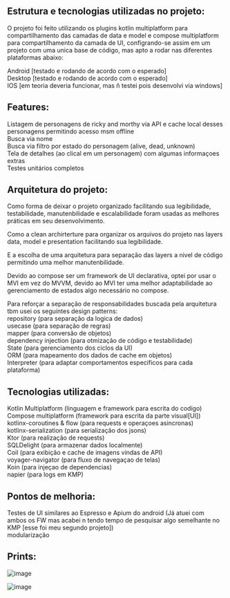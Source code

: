 <h2>Estrutura e tecnologias utilizadas no projeto:</h2>

O projeto foi feito utilizando os plugins kotlin multiplatform para
compartilhamento das camadas de data e model e compose multiplatform
para compartilhamento da camada de UI, configrando-se assim em um projeto com uma 
unica base de código, mas apto a rodar nas diferentes plataformas abaixo:

Android [testado e rodando de acordo com o esperado]<br>
Desktop [testado e rodando de acordo com o esperado]<br>
IOS [em teoria deveria funcionar, mas ñ testei pois desenvolvi via windows]<br>

<h2>Features:</h2>
Listagem de personagens de ricky and morthy via API e cache local desses personagens
permitindo acesso msm offline<br>
Busca via nome<br>
Busca via filtro por estado do personagem (alive, dead, unknown)<br>
Tela de detalhes (ao clical em um personagem) com algumas informaçoes extras<br>
Testes unitários completos<br>

<h2>Arquitetura do projeto:</h2>

Como forma de deixar o projeto organizado facilitando sua legibilidade, testabilidade,
manutenbilidade e escalabilidade foram usadas as melhores práticas em seu desenvolvimento.

Como a clean archirterture para organizar os arquivos do projeto nas layers
data, model e presentation facilitando sua legibilidade. 

E a escolha de uma arquitetura para separação das layers a nivel de código 
permitindo uma melhor manutenbilidade.

Devido ao compose ser um framework de UI declarativa, optei por usar o MVI
em vez do MVVM, devido ao MVI ter uma melhor adaptabilidade ao gerenciamento de
estados algo necessário no compose.

Para reforçar a separação de responsabilidades buscada pela arquitetura tbm usei
os seguintes design patterns:<br>
repository (para separação da logica de dados)<br>
usecase (para separação de regras)<br>
mapper (para conversão de objetos)<br>
dependency injection (para otmização de código e testabilidade)<br>
State (para gerenciamento dos ciclos da UI)<br>
ORM (para mapeamento dos dados de cache em objetos)<br>
Interpreter (para adaptar comportamentos especificos para cada plataforma)<br>

<h2>Tecnologias utilizadas:</h2>
Kotlin Multiplatform (linguagem e framework para escrita do codigo)<br>
Compose multiplatform (framework para escrita da parte visual[UI])<br>
kotlinx-coroutines & flow (para requests e operaçoes asincronas)<br>
kotlinx-serialization (para serialização dos jsons)<br>
Ktor (para realização de requests)<br>
SQLDelight (para armazenar dados localmente)<br>
Coil (para exibição e cache de imagens vindas de API)<br>
voyager-navigator (para fluxo de navegaçao de telas)<br>
Koin (para injeçao de dependencias)<br>
napier (para logs em KMP)<br>

<h2>Pontos de melhoria:</h2>
Testes de UI similares ao Espresso e Apium do android (Já atuei com ambos os FW mas acabei n tendo tempo de pesquisar algo semelhante no KMP [esse foi meu segundo projeto])<br>
modularização<br>


<h2>Prints:</h2>

![image](https://github.com/user-attachments/assets/09cb8071-7c71-41ed-89b9-5966cba32632)

![image](https://github.com/user-attachments/assets/053080ed-f8ef-4988-b5d5-1de8c76d04de)





